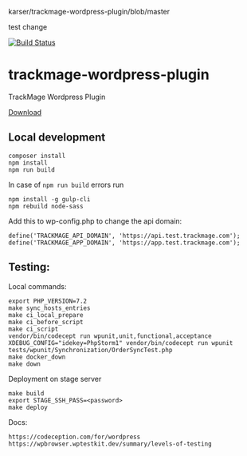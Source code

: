 karser/trackmage-wordpress-plugin/blob/master

test change

[![Build Status](https://travis-ci.org/trackmage/trackmage-wordpress-plugin.svg?branch=master)](https://travis-ci.org/trackmage/trackmage-wordpress-plugin)

# trackmage-wordpress-plugin
TrackMage Wordpress Plugin

[Download](https://travis-uploaded-artifacts.s3-us-west-2.amazonaws.com/trackmage/trackmage-wordpress-plugin/master/build/trackmage-wordpress-plugin.zip)

## Local development
```
composer install
npm install
npm run build
```
In case of `npm run build` errors run
```
npm install -g gulp-cli
npm rebuild node-sass
```

Add this to wp-config.php to change the api domain:
```
define('TRACKMAGE_API_DOMAIN', 'https://api.test.trackmage.com');
define('TRACKMAGE_APP_DOMAIN', 'https://app.test.trackmage.com');
```

## Testing:

Local commands:
```
export PHP_VERSION=7.2
make sync_hosts_entries
make ci_local_prepare
make ci_before_script
make ci_script
vendor/bin/codecept run wpunit,unit,functional,acceptance
XDEBUG_CONFIG="idekey=PhpStorm1" vendor/bin/codecept run wpunit tests/wpunit/Synchronization/OrderSyncTest.php 
make docker_down
make down
```

Deployment on stage server
```
make build
export STAGE_SSH_PASS=<password>
make deploy
```

Docs:
```
https://codeception.com/for/wordpress
https://wpbrowser.wptestkit.dev/summary/levels-of-testing
```
